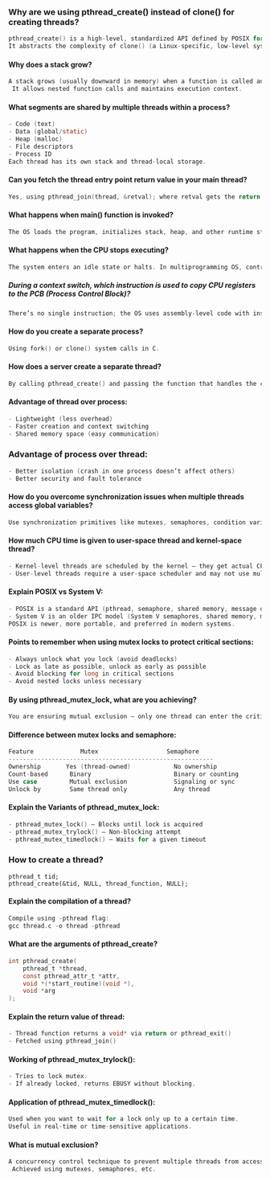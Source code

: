 ### Why are we using pthread_create() instead of clone() for creating threads?
```c
pthread_create() is a high-level, standardized API defined by POSIX for thread creation.
It abstracts the complexity of clone() (a Linux-specific, low-level system call) and provides portability, safety, and ease of use.
```
#### Why does a stack grow?
```c
A stack grows (usually downward in memory) when a function is called and local variables or return addresses are pushed onto the stack.
 It allows nested function calls and maintains execution context.
```
#### What segments are shared by multiple threads within a process?
```c
- Code (text)
- Data (global/static)
- Heap (malloc)
- File descriptors
- Process ID
Each thread has its own stack and thread-local storage.
```
#### Can you fetch the thread entry point return value in your main thread?
```c
Yes, using pthread_join(thread, &retval); where retval gets the return value from the thread function.
```
#### What happens when main() function is invoked?
```c
The OS loads the program, initializes stack, heap, and other runtime structures, then jumps to main() function as the entry point of execution.
```
#### What happens when the CPU stops executing?
```c
The system enters an idle state or halts. In multiprogramming OS, control is transferred to another process/thread using a context switch.
```
##### During a context switch, which instruction is used to copy CPU registers to the PCB (Process Control Block)?
```c
There’s no single instruction; the OS uses assembly-level code with instructions like PUSH, MOV, or saves state via SAVE_CONTEXT macros in kernel code.
```
#### How do you create a separate process?
```c
Using fork() or clone() system calls in C.
```
#### How does a server create a separate thread?
```c
By calling pthread_create() and passing the function that handles the client or task.
```
#### Advantage of thread over process:
```c
- Lightweight (less overhead)
- Faster creation and context switching
- Shared memory space (easy communication)
```
### Advantage of process over thread:
```c
- Better isolation (crash in one process doesn’t affect others)
- Better security and fault tolerance
```
#### How do you overcome synchronization issues when multiple threads access global variables?
```c
Use synchronization primitives like mutexes, semaphores, condition variables, or atomic operations to protect critical sections.
```
#### How much CPU time is given to user-space thread and kernel-space thread?
```c
- Kernel-level threads are scheduled by the kernel — they get actual CPU time.
- User-level threads require a user-space scheduler and may not use multiple CPUs without kernel support (unless mapped to kernel threads).
```
#### Explain POSIX vs System V:
```c
- POSIX is a standard API (pthread, semaphore, shared memory, message queues).
- System V is an older IPC model (System V semaphores, shared memory, message queues).
POSIX is newer, more portable, and preferred in modern systems.
```
#### Points to remember when using mutex locks to protect critical sections:
```c
- Always unlock what you lock (avoid deadlocks)
- Lock as late as possible, unlock as early as possible
- Avoid blocking for long in critical sections
- Avoid nested locks unless necessary
```
#### By using pthread_mutex_lock, what are you achieving?
```c
You are ensuring mutual exclusion — only one thread can enter the critical section at a time.
```
#### Difference between mutex locks and semaphore:
```c
Feature             Mutex                   Semaphore
---------------------------------------------------------
Ownership       Yes (thread-owned)            No ownership
Count-based      Binary                       Binary or counting
Use case         Mutual exclusion             Signaling or sync
Unlock by        Same thread only             Any thread
```
#### Explain the Variants of pthread_mutex_lock:
```c
- pthread_mutex_lock() – Blocks until lock is acquired
- pthread_mutex_trylock() – Non-blocking attempt
- pthread_mutex_timedlock() – Waits for a given timeout
```
### How to create a thread?
```
pthread_t tid;
pthread_create(&tid, NULL, thread_function, NULL);
```
#### Explain the compilation of a thread?
```c
Compile using -pthread flag:
gcc thread.c -o thread -pthread
```
#### What are the arguments of pthread_create?
```c
int pthread_create(
    pthread_t *thread,
    const pthread_attr_t *attr,
    void *(*start_routine)(void *),
    void *arg
);
```
#### Explain the return value of thread:
```c
- Thread function returns a void* via return or pthread_exit()
- Fetched using pthread_join()
```
#### Working of pthread_mutex_trylock():
```c
- Tries to lock mutex.
- If already locked, returns EBUSY without blocking.
```
#### Application of pthread_mutex_timedlock():
```c
Used when you want to wait for a lock only up to a certain time.
Useful in real-time or time-sensitive applications.
```
#### What is mutual exclusion?
```c
A concurrency control technique to prevent multiple threads from accessing shared resources at the same time.
 Achieved using mutexes, semaphores, etc.
```
